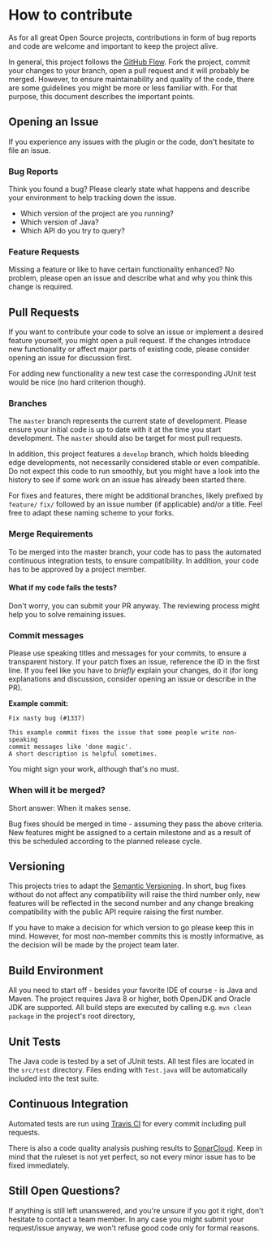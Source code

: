 # How to contribute

As for all great Open Source projects, contributions in form of bug reports and code are welcome and important to keep the project alive.

In general, this project follows the [GitHub Flow](https://guides.github.com/introduction/flow/). 
Fork the project, commit your changes to your branch, open a pull request and it will probably be merged.
However, to ensure maintainability and quality of the code, there are some guidelines you might be more or less familiar with. 
For that purpose, this document describes the important points.


## Opening an Issue

If you experience any issues with the plugin or the code, don't hesitate to file an issue.

### Bug Reports

Think you found a bug?
Please clearly state what happens and describe your environment to help tracking down the issue.
 
* Which version of the project are you running?
* Which version of Java?
* Which API do you try to query?

### Feature Requests

Missing a feature or like to have certain functionality enhanced?
No problem, please open an issue and describe what and why you think this change is required.


## Pull Requests

If you want to contribute your code to solve an issue or implement a desired feature yourself, you might open a pull request.
If the changes introduce new functionality or affect major parts of existing code, please consider opening an issue for discussion first.

For adding new functionality a new test case the corresponding JUnit test would be nice (no hard criterion though).

### Branches

The `master` branch represents the current state of development.
Please ensure your initial code is up to date with it at the time you start development.
The `master` should also be target for most pull requests.

In addition, this project features a `develop` branch, which holds bleeding edge developments, not necessarily considered stable or even compatible.
Do not expect this code to run smoothly, but you might have a look into the history to see if some work on an issue has already been started there.

For fixes and features, there might be additional branches, likely prefixed by `feature/` `fix/` followed by an issue number (if applicable) and/or a title.
Feel free to adapt these naming scheme to your forks.

### Merge Requirements

To be merged into the master branch, your code has to pass the automated continuous integration tests, to ensure compatibility.
In addition, your code has to be approved by a project member.

#### What if my code fails the tests?

Don't worry, you can submit your PR anyway. 
The reviewing process might help you to solve remaining issues.

### Commit messages

Please use speaking titles and messages for your commits, to ensure a transparent history.
If your patch fixes an issue, reference the ID in the first line.
If you feel like you have to _briefly_ explain your changes, do it (for long explanations and discussion, consider opening an issue or describe in the PR).

**Example commit:**
```text
Fix nasty bug (#1337)

This example commit fixes the issue that some people write non-speaking
commit messages like 'done magic'.
A short description is helpful sometimes.
```

You might sign your work, although that's no must.


### When will it be merged?

Short answer: When it makes sense.

Bug fixes should be merged in time - assuming they pass the above criteria.
New features might be assigned to a certain milestone and as a result of this be scheduled according to the planned release cycle.


## Versioning

This projects tries to adapt the [Semantic Versioning](https://semver.org).
In short, bug fixes without do not affect any compatibility will raise the third number only, new features will be reflected in the second number and any change breaking compatibility with the public API require raising the first number.

If you have to make a decision for which version to go please keep this in mind.
However, for most non-member commits this is mostly informative, as the decision will be made by the project team later.


## Build Environment

All you need to start off - besides your favorite IDE of course - is Java and Maven.
The project requires Java 8 or higher, both OpenJDK and Oracle JDK are supported.
All build steps are executed by calling e.g. `mvn clean package` in the project's root directory,


## Unit Tests

The Java code is tested by a set of JUnit tests.
All test files are located in the `src/test` directory. 
Files ending with `Test.java` will be automatically included into the test suite.


## Continuous Integration

Automated tests are run using [Travis CI](https://travis-ci.com/stklcode/juraclient) for every commit including pull requests.

There is also a code quality analysis pushing results to [SonarCloud](https://sonarcloud.io/dashboard?id=de.stklcode.pubtrans%3Ajuraclient).
Keep in mind that the ruleset is not yet perfect, so not every minor issue has to be fixed immediately.


## Still Open Questions?

If anything is still left unanswered, and you're unsure if you got it right, don't hesitate to contact a team member.
In any case you might submit your request/issue anyway, we won't refuse good code only for formal reasons.
